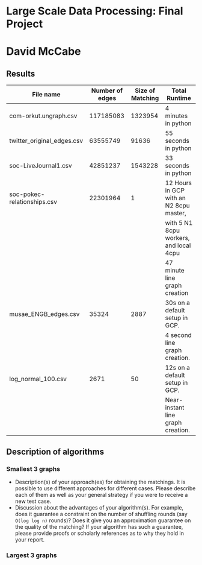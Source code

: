 # Large Scale Data Processing: Final Project
# David McCabe
## Results

|           File name           |        Number of edges       |        Size of Matching       |        Total Runtime                     |
| ------------------------------| ---------------------------- | ----------------------------- | ---------------------------------------- |
| com-orkut.ungraph.csv         | 117185083                    | 1323954                       | 4 minutes in python                      |
| twitter_original_edges.csv    | 63555749                     | 91636                         | 55 seconds in python                     |
| soc-LiveJournal1.csv          | 42851237                     | 1543228                       | 33 seconds in python                     |
| soc-pokec-relationships.csv   | 22301964                     | 1                             | 12 Hours in GCP with an N2 8cpu master,  |
|                               |                              |                               | with 5 N1 8cpu workers, and local 4cpu   |
|                               |                              |                               | 47 minute line graph creation            |
| musae_ENGB_edges.csv          | 35324                        | 2887                          | 30s on a default setup in GCP.           |
|                               |                              |                               | 4 second line graph creation.            |
| log_normal_100.csv            | 2671                         | 50                            | 12s on a default setup in GCP.           |
|                               |                              |                               | Near-instant line graph creation.        |

## Description of algorithms
### Smallest 3 graphs
  * Description(s) of your approach(es) for obtaining the matchings. It is possible to use different approaches for different cases. Please describe each of them as well as your general strategy if you were to receive a new test case.
  * Discussion about the advantages of your algorithm(s). For example, does it guarantee a constraint on the number of shuffling rounds (say `O(log log n)` rounds)? Does it give you an approximation guarantee on the quality of the matching? If your algorithm has such a guarantee, please provide proofs or scholarly references as to why they hold in your report.
### Largest 3 graphs

